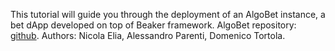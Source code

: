 This tutorial will guide you through the deployment of an AlgoBet instance, a bet dApp developed on top of Beaker framework.
AlgoBet repository: [github](https://github.com/n-elia/algobet).
Authors: Nicola Elia, Alessandro Parenti, Domenico Tortola.
